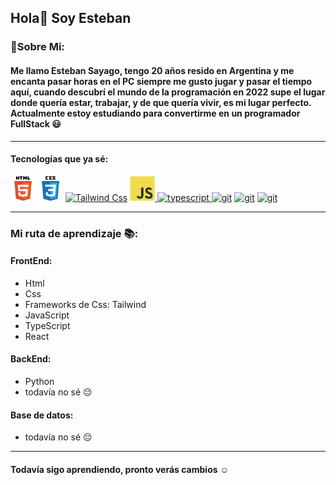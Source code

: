 ## Hola👋 Soy Esteban
### 🌟Sobre Mi:
#### Me llamo Esteban Sayago, tengo 20 años resido en Argentina y me encanta pasar horas en el PC siempre me gusto jugar y pasar el tiempo aquí, cuando descubrí el mundo de la programación en 2022 supe el lugar donde quería estar, trabajar, y de que quería vivir, es mi lugar perfecto. Actualmente estoy estudiando para convertirme en un programador FullStack 😃

---
<h4 align="left">Tecnologías que ya sé:</h4>
<p align="left">
 <a href="https://www.w3.org/html/" target="_blank" rel="noreferrer"> <img src="https://raw.githubusercontent.com/devicons/devicon/master/icons/html5/html5-original-wordmark.svg" alt="html5" width="40" height="40" title="Html"/></a> 
<a href="https://www.w3schools.com/css/" target="_blank" rel="noreferrer"> <img src="https://raw.githubusercontent.com/devicons/devicon/master/icons/css3/css3-original-wordmark.svg" alt="css3" width="40" height="40" title= "Css"/></a>
<a href="https://tailwindcss.com" target"_blank"><img src="https://upload.wikimedia.org/wikipedia/commons/thumb/d/d5/Tailwind_CSS_Logo.svg/1200px-Tailwind_CSS_Logo.svg.png" alt="Tailwind Css" width="40"
height="40" title="Talwind Css"/></a>
<a href="https://developer.mozilla.org/en-US/docs/Web/JavaScript" target="_blank" rel="noreferrer"> <img src="https://raw.githubusercontent.com/devicons/devicon/master/icons/javascript/javascript-original.svg" alt="javascript" width="40" height="40" title="JavaScript"/> </a> 
<a href="https://www.typescriptlang.org" target="_blank" rel="noreferrer"> <img src="https://cdn.icon-icons.com/icons2/2415/PNG/512/typescript_original_logo_icon_146317.png" alt="typescript" width="40" height="40" title="TypeScript"/> </a> 
 <a href="https://git-scm.com/" target="_blank" rel="noreferrer"> <img src="https://www.vectorlogo.zone/logos/git-scm/git-scm-icon.svg" alt="git" width="40" height="40" title="Git"/></a>
 <a href="https://vitejs.dev" target="_blank" rel="noreferrer"> <img src="https://vitejs.dev/logo-with-shadow.png" alt="git" width="40" height="40" title="Vite"/></a>
 <a href="https://yarnpkg.com" target="_blank" rel="noreferrer"> <img src="https://cdn.iconscout.com/icon/free/png-256/yarn-35-1174975.png" alt="git" width="40" height="40" title="Yarn"/></a>
</p>

---

### Mi ruta de aprendizaje 📚:

#### FrontEnd:

* Html
* Css
* Frameworks de Css: Tailwind
* JavaScript
* TypeScript
* React

#### BackEnd:

* Python
* todavía no sé 😔

#### Base de datos:
* todavía no sé 😔
---
#### Todavía sigo aprendiendo, pronto verás cambios :relaxed:

